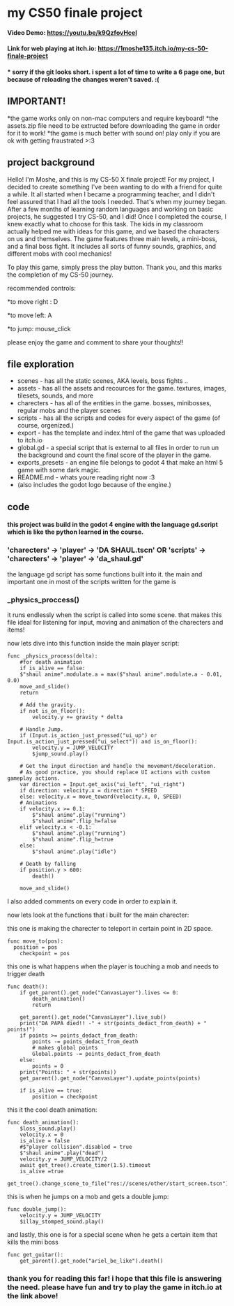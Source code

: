 # my CS50 finale project
#### Video Demo:  <https://youtu.be/k9QzfovHceI>
#### Link for web playing at itch.io: <https://1moshe135.itch.io/my-cs-50-finale-project>

#### * sorry if the git looks short. i spent a lot of time to write a 6 page one, but because of reloading the changes weren't saved. :(

## IMPORTANT!
*the game works only on non-mac computers and require keyboard!
*the assets.zip file need to be extructed before downloading the game in order for it to work!
*the game is much better with sound on! play only if you are ok with getting fraustrated >:3

## project background

Hello! I'm Moshe, and this is my CS-50 X finale project!
For my project, I decided to create something I've been wanting to do with a friend for quite a while. It all started when I became a programming teacher, and I didn't feel assured that I had all the tools I needed. That's when my journey began.
After a few months of learning random languages and working on basic projects, he suggested I try CS-50, and I did!
Once I completed the course, I knew exactly what to choose for this task. The kids in my classroom actually helped me with ideas for this game, and we based the characters on us and themselves.
The game features three main levels, a mini-boss, and a final boss fight. It includes all sorts of funny sounds, graphics, and different mobs with cool mechanics!

To play this game, simply press the play button. Thank you, and this marks the completion of my CS-50 journey.

recommended controls:

*to move right : D

*to move left:  A

*to jump: mouse_click

please enjoy the game and comment to share your thoughts!!

## file exploration

* scenes - has all the static scenes, AKA levels, boss fights ..
* assets - has all the assets and recources for the game. textures, images, tilesets, sounds, and more
* charecters - has all of the entities in the game. bosses, minibosses, regular mobs and the player scenes
* scripts - has all the scripts and codes for every aspect of the game (of course, orgenized.)
* export - has the template and index.html of the game that was uploaded to itch.io
* global.gd - a special script that is external to all files in order to run un the background and count the final score of the player in the game.
* exports_presets - an engine file belongs to godot 4 that make an html 5 game with some dark magic.
* README.md - whats youre reading right now :3
* (also includes the godot logo because of the engine.)


## code
#### this project was build in the godot 4 engine with the language gd.script which is like the python learned in the course.
### 'charecters' -> 'player' -> 'DA SHAUL.tscn' OR 'scripts' -> 'charecters' -> 'player' -> 'da_shaul.gd'

the language gd script has some functions built into it. the main and important one in most of the scripts written for the game is

### _physics_proccess()

it runs endlessly when the script is called into some scene. that makes this file ideal for listening for input, moving and animation of the charecters and items!

now lets dive into this function inside the main player script:

    func _physics_process(delta):
    	#for death animation
    	if is_alive == false:
    	$"shaul anime".modulate.a = max($"shaul anime".modulate.a - 0.01, 0.0)
    	move_and_slide()
    	return
    	
    	# Add the gravity.
    	if not is_on_floor():
    		velocity.y += gravity * delta
    		
    	# Handle Jump.
    	if (Input.is_action_just_pressed("ui_up") or Input.is_action_just_pressed("ui_select")) and is_on_floor():
    		velocity.y = JUMP_VELOCITY
    		$jump_sound.play()
    		
    	# Get the input direction and handle the movement/deceleration.
    	# As good practice, you should replace UI actions with custom gameplay actions.
    	var direction = Input.get_axis("ui_left", "ui_right")
    	if direction: velocity.x = direction * SPEED
    	else: velocity.x = move_toward(velocity.x, 0, SPEED)
    	# Animations
    	if velocity.x >= 0.1: 
    		$"shaul anime".play("running")
    		$"shaul anime".flip_h=false
    	elif velocity.x < -0.1:
    		$"shaul anime".play("running")
    		$"shaul anime".flip_h=true
    	else:
    		$"shaul anime".play("idle")
    		
    	# Death by falling
    	if position.y > 600:
    		death()
    		
    	move_and_slide()

I also added comments on every code in order to explain it.

now lets look at the functions that i built for the main charecter:

this one is making the charecter to teleport in certain point in 2D space.
    
    func move_to(pos):
      position = pos
	    checkpoint = pos
	
this one is what happens when the player is touching a mob and needs to trigger death

    func death():
    	if get_parent().get_node("CanvasLayer").lives <= 0:
    		death_animation()
    		return
  
    	get_parent().get_node("CanvasLayer").live_sub()
    	print("DA PAPA died!! -" + str(points_dedact_from_death) + " points!")
    	if points >= points_dedact_from_death:
    		points -= points_dedact_from_death
    		# makes global points 
    		Global.points -= points_dedact_from_death
    	else: 
    		points = 0
    	print("Points: " + str(points))
    	get_parent().get_node("CanvasLayer").update_points(points)
    	
    	if is_alive == true:
    		position = checkpoint
    	
this it the cool death animation:

    func death_animation():
    	$loss_sound.play()
    	velocity.x = 0
    	is_alive = false
    	#$"player collision".disabled = true
    	$"shaul anime".play("dead")
    	velocity.y = JUMP_VELOCITY/2
    	await get_tree().create_timer(1.5).timeout
    	is_alive =true
    	get_tree().change_scene_to_file("res://scenes/other/start_screen.tscn")

this is when he jumps on a mob and gets a double jump:
          
    func double_jump():
      	velocity.y = JUMP_VELOCITY
      	$illay_stomped_sound.play()

and lastly, this one is for a special scene when he gets a certain item that kills the mini boss

    func get_guitar():
    	get_parent().get_node("ariel_be_like").death()
    

### thank you for reading this far! i hope that this file is answering the need. please have fun and try to play the game in itch.io at the link above!
